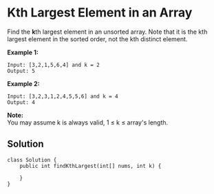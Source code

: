 # Kth Largest Element in an Array

Find the **k**th largest element in an unsorted array. Note that it is the kth largest element in the sorted order, not the kth distinct element.

**Example 1:**

```
Input: [3,2,1,5,6,4] and k = 2
Output: 5
```

**Example 2:**

```
Input: [3,2,3,1,2,4,5,5,6] and k = 4
Output: 4
```

**Note:**  
You may assume k is always valid, 1 ≤ k ≤ array's length.

## Solution

```
class Solution {
    public int findKthLargest(int[] nums, int k) {
        
    }
}
```



